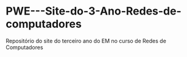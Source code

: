 # PWE---Site-do-3-Ano-Redes-de-computadores
Repositório do site do terceiro ano do EM no curso de Redes de Computadores

